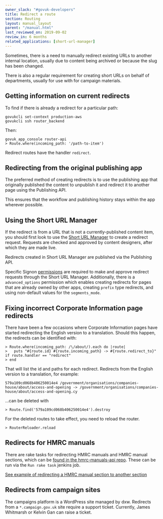 ```yaml
---
owner_slack: "#govuk-developers"
title: Redirect a route
section: Routing
layout: manual_layout
parent: "/manual.html"
last_reviewed_on: 2019-09-02
review_in: 6 months
related_applications: [short-url-manager]
---
```


Sometimes, there is a need to manually redirect existing URLs to another
internal location, usually due to content being archived or because the
slug has been changed.

There is also a regular requirement for creating short URLs on behalf of
departments, usually for use with for campaign materials.

## Getting information on current redirects

To find if there is already a redirect for a particular path:

```console
govukcli set-context production-aws
govukcli ssh router_backend
```

Then:

```console
govuk_app_console router-api
> Route.where(incoming_path: '/path-to-item')
```

Redirect routes have the handler `redirect`.

## Redirecting from the original publishing app

The preferred method of creating redirects is to use the publishing app that
originally published the content to unpublish it and redirect it to another
page using the Publishing API.

This ensures that the workflow and publishing history stays within the app
wherever possible.

## Using the Short URL Manager

If the redirect is from a URL that is not a currently-published content item,
you should first look to use the [Short URL Manager][short-url-manager] to
create a redirect request. Requests are checked and approved by content
designers, after which they are made live.

Redirects created in Short URL Manager are published via the Publishing API.

Specific Signon [permissions][short-url-manager-permissions] are required to
make and approve redirect requests through the Short URL Manager. Additionally,
there is a `advanced_options` permission which enables creating redirects for
pages that are already owned by other apps, creating `prefix` type redirects,
and using non-default values for the `segments_mode`.

[short-url-manager]: https://short-url-manager.publishing.service.gov.uk
[short-url-manager-permissions]: https://github.com/alphagov/short-url-manager/#permissions

## Fixing incorrect Corporate Information page redirects

There have been a few occasions where Corporate Information pages have
started redirecting the English version to a translation. Should this
happen, the redirects can be identified with:

    > Route.where(incoming_path: /\/about/).each do |route|
    >   puts "#{route.id} #{route.incoming_path} -> #{route.redirect_to}" if route.handler == "redirect"
    > end

That will list the id and paths for each redirect. Redirects from the
English version to a translation, for example:

    579a109cd068b406250014e4 /government/organisations/companies-house/about/access-and-opening -> /government/organisations/companies-house/about/access-and-opening.cy

...can be deleted with

    > Route.find('579a109cd068b406250014e4').destroy

For the deleted routes to take effect, you need to reload the router.

    > RouterReloader.reload

## Redirects for HMRC manuals

There are rake tasks for redirecting HMRC manuals and HMRC manual sections, which can be [found in the hmrc-manuals-api repo](https://github.com/alphagov/hmrc-manuals-api/tree/master/lib/tasks). These can be run via the `Run rake task` jenkins job.

[See example of redirecting a HMRC manual section to another section](https://deploy.integration.publishing.service.gov.uk/job/run-rake-task/parambuild/?TARGET_APPLICATION=hmrc-manuals-api&MACHINE_CLASS=backend&RAKE_TASK=redirect_hmrc_section[original-parent-manual-slug,original-section-slug,new-parent-manual-slug,new-section-slug])

## Redirects from campaign sites

The campaigns platform is a WordPress site managed by dxw. Redirects from a
`*.campaign.gov.uk` site require a support ticket. Currently, James Whitmarsh or
Kelvin Gan can raise a ticket.
